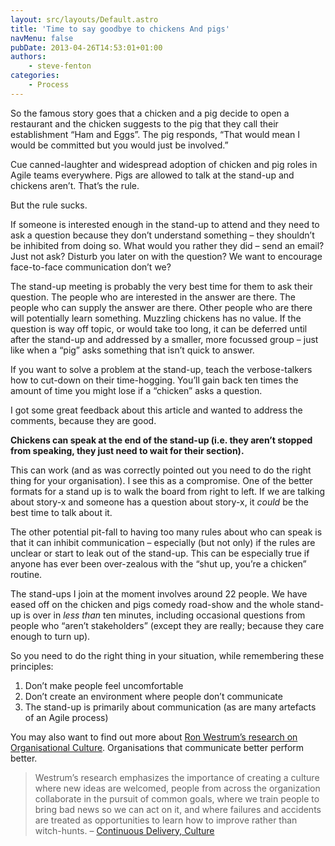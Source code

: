 ```yaml
---
layout: src/layouts/Default.astro
title: 'Time to say goodbye to chickens And pigs'
navMenu: false
pubDate: 2013-04-26T14:53:01+01:00
authors:
    - steve-fenton
categories:
    - Process
---
```


So the famous story goes that a chicken and a pig decide to open a restaurant and the chicken suggests to the pig that they call their establishment “Ham and Eggs”. The pig responds, “That would mean I would be committed but you would just be involved.”

Cue canned-laughter and widespread adoption of chicken and pig roles in Agile teams everywhere. Pigs are allowed to talk at the stand-up and chickens aren’t. That’s the rule.

But the rule sucks.

If someone is interested enough in the stand-up to attend and they need to ask a question because they don’t understand something – they shouldn’t be inhibited from doing so. What would you rather they did – send an email? Just not ask? Disturb you later on with the question? We want to encourage face-to-face communication don’t we?

The stand-up meeting is probably the very best time for them to ask their question. The people who are interested in the answer are there. The people who can supply the answer are there. Other people who are there will potentially learn something. Muzzling chickens has no value. If the question is way off topic, or would take too long, it can be deferred until after the stand-up and addressed by a smaller, more focussed group – just like when a “pig” asks something that isn’t quick to answer.

If you want to solve a problem at the stand-up, teach the verbose-talkers how to cut-down on their time-hogging. You’ll gain back ten times the amount of time you might lose if a “chicken” asks a question.

I got some great feedback about this article and wanted to address the comments, because they are good.

**Chickens can speak at the end of the stand-up (i.e. they aren’t stopped from speaking, they just need to wait for their section).**

This can work (and as was correctly pointed out you need to do the right thing for your organisation). I see this as a compromise. One of the better formats for a stand up is to walk the board from right to left. If we are talking about story-x and someone has a question about story-x, it *could* be the best time to talk about it.

The other potential pit-fall to having too many rules about who can speak is that it can inhibit communication – especially (but not only) if the rules are unclear or start to leak out of the stand-up. This can be especially true if anyone has ever been over-zealous with the “shut up, you’re a chicken” routine.

The stand-ups I join at the moment involves around 22 people. We have eased off on the chicken and pigs comedy road-show and the whole stand-up is over in *less than* ten minutes, including occasional questions from people who “aren’t stakeholders” (except they are really; because they care enough to turn up).

So you need to do the right thing in your situation, while remembering these principles:

1. Don’t make people feel uncomfortable
2. Don’t create an environment where people don’t communicate
3. The stand-up is primarily about communication (as are many artefacts of an Agile process)

You may also want to find out more about [Ron Westrum’s research on Organisational Culture](http://qualitysafety.bmj.com/content/13/suppl_2/ii22). Organisations that communicate better perform better.

> Westrum’s research emphasizes the importance of creating a culture where new ideas are welcomed, people from across the organization collaborate in the pursuit of common goals, where we train people to bring bad news so we can act on it, and where failures and accidents are treated as opportunities to learn how to improve rather than witch-hunts. – [Continuous Delivery, Culture](https://continuousdelivery.com/implementing/culture/)